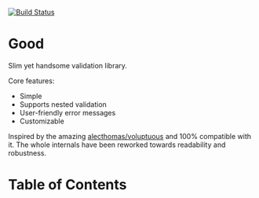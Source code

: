 [![Build Status](https://api.travis-ci.org/kolypto/py-good.png?branch=master)](https://travis-ci.org/kolypto/py-good)

Good
====

Slim yet handsome validation library.

Core features:

* Simple
* Supports nested validation
* User-friendly error messages
* Customizable

Inspired by the amazing [alecthomas/voluptuous](https://github.com/alecthomas/voluptuous) and 100% compatible with it.
The whole internals have been reworked towards readability and robustness.

Table of Contents
=================